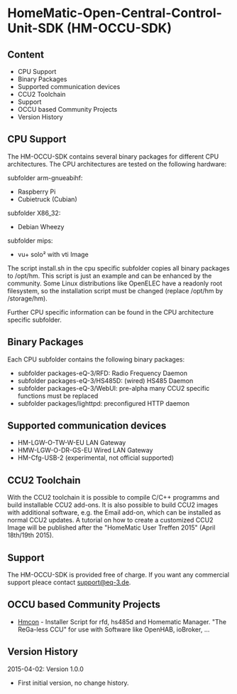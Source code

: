# HomeMatic-Open-Central-Control-Unit-SDK (HM-OCCU-SDK)

## Content

- CPU Support
- Binary Packages
- Supported communication devices
- CCU2 Toolchain 
- Support
- OCCU based Community Projects
- Version History

## CPU Support
The HM-OCCU-SDK contains several binary packages for different CPU
architectures. 
The CPU architectures are tested on the following hardware:

subfolder arm-gnueabihf: 
- Raspberry Pi 
- Cubietruck (Cubian)

subfolder X86_32:
- Debian Wheezy

subfolder mips:
- vu+ solo² with vti Image

The script install.sh in the cpu specific subfolder copies all binary packages
to /opt/hm. 
This script is just an example and can be enhanced by the community. Some Linux
distributions like OpenELEC have a readonly root filesystem, so the
installation script must be changed (replace /opt/hm by /storage/hm).

Further CPU specific information can be found in the CPU architecture specific
subfolder.

## Binary Packages
 
Each CPU subfolder contains the following binary packages:

- subfolder packages-eQ-3/RFD: Radio Frequency Daemon 
- subfolder packages-eQ-3/HS485D: (wired) HS485 Daemon
- subfolder packages-eQ-3/WebUI: pre-alpha many CCU2 specific functions must be replaced
- subfolder packages/lighttpd: preconfigured HTTP daemon

## Supported communication devices

- HM-LGW-O-TW-W-EU LAN Gateway
- HMW-LGW-O-DR-GS-EU Wired LAN Gateway
- HM-Cfg-USB-2 (experimental, not official supported)

## CCU2 Toolchain

With the CCU2 toolchain it is possible to compile C/C++ programms and build
installable CCU2 add-ons. 
It is also possible to build CCU2 images with additional software, e.g. the
Email add-on, which can be installed as normal CCU2 updates. A tutorial on how
to create a customized CCU2 Image will be published after the "HomeMatic User
Treffen 2015" (April 18th/19th 2015).

## Support

The HM-OCCU-SDK is provided free of charge. If you want any commercial support
pleace contact support@eq-3.de.


## OCCU based Community Projects

 * [Hmcon](https://github.com/hobbyquaker/hmcon) - Installer Script for rfd, hs485d and Homematic Manager. "The ReGa-less CCU" for use with Software like OpenHAB, ioBroker, ...

## Version History


2015-04-02: Version 1.0.0
- First initial version, no change history.
